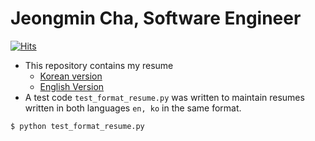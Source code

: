# **Jeongmin Cha, Software Engineer**
[![Hits](https://hits.seeyoufarm.com/api/count/incr/badge.svg?url=https%3A%2F%2Fgithub.com%2Fjeongmincha%2Fresume)](https://hits.seeyoufarm.com)

* This repository contains my resume
  * [Korean version](./ko)
  * [English Version](./en)
* A test code `test_format_resume.py` was written to maintain resumes written in both languages `en, ko` in the same format.
```
$ python test_format_resume.py
```